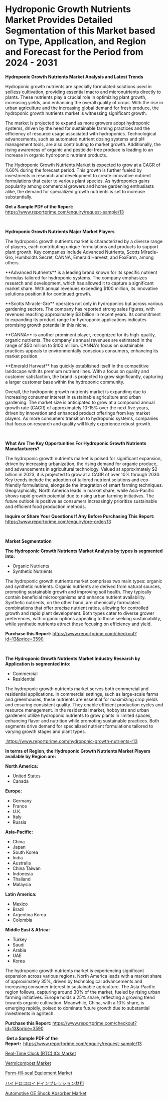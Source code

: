 <p><h1>Hydroponic Growth Nutrients Market Provides Detailed Segmentation of this Market based on Type, Application, and Region and Forecast for the Period from 2024 - 2031</h1></p><p><strong>Hydroponic Growth Nutrients Market Analysis and Latest Trends</strong></p>
<p><p>Hydroponic growth nutrients are specially formulated solutions used in soilless cultivation, providing essential macro and micronutrients directly to plants. These nutrients play a crucial role in optimizing plant growth, increasing yields, and enhancing the overall quality of crops. With the rise in urban agriculture and the increasing global demand for fresh produce, the hydroponic growth nutrients market is witnessing significant growth.</p><p>The market is projected to expand as more growers adopt hydroponic systems, driven by the need for sustainable farming practices and the efficiency of resource usage associated with hydroponics. Technological advancements, such as automated nutrient dosing systems and pH management tools, are also contributing to market growth. Additionally, the rising awareness of organic and pesticide-free produce is leading to an increase in organic hydroponic nutrient products.</p><p>The Hydroponic Growth Nutrients Market is expected to grow at a CAGR of 4.60% during the forecast period. This growth is further fueled by investments in research and development to create innovative nutrient formulations that cater to various plant species. As hydroponics gains popularity among commercial growers and home gardening enthusiasts alike, the demand for specialized growth nutrients is set to increase substantially.</p></p>
<p><strong>Get a Sample PDF of the Report:&nbsp;</strong> <a href="https://www.reportprime.com/enquiry/request-sample/13">https://www.reportprime.com/enquiry/request-sample/13</a></p>
<p>&nbsp;</p>
<p><strong>Hydroponic Growth Nutrients Major Market Players</strong></p>
<p><p>The hydroponic growth nutrients market is characterized by a diverse range of players, each contributing unique formulations and products to support plant growth. Key companies include Advanced Nutrients, Scotts Miracle-Gro, Humboldts Secret, CANNA, Emerald Harvest, and FoxFarm, among others.</p><p>**Advanced Nutrients** is a leading brand known for its specific nutrient formulas tailored for hydroponic systems. The company emphasizes research and development, which has allowed it to capture a significant market share. With annual revenues exceeding $100 million, its innovative solutions position it for continued growth.</p><p>**Scotts Miracle-Gro** operates not only in hydroponics but across various gardening sectors. The company has reported strong sales figures, with revenues reaching approximately $3 billion in recent years. Its commitment to expanding its product range for hydroponic applications indicates promising growth potential in this niche.</p><p>**CANNA** is another prominent player, recognized for its high-quality, organic nutrients. The company's annual revenues are estimated in the range of $50 million to $100 million. CANNA's focus on sustainable practices appeals to environmentally conscious consumers, enhancing its market position.</p><p>**Emerald Harvest** has quickly established itself in the competitive landscape with its premium nutrient lines. With a focus on quality and customer satisfaction, the brand is projected to grow significantly, capturing a larger customer base within the hydroponic community.</p><p>Overall, the hydroponic growth nutrients market is expanding due to increasing consumer interest in sustainable agriculture and urban gardening. The market size is anticipated to grow at a compound annual growth rate (CAGR) of approximately 10-15% over the next five years, driven by innovation and enhanced product offerings from key market players. As more consumers transition to hydroponic systems, companies that focus on research and quality will likely experience robust growth.</p></p>
<p>&nbsp;</p>
<p><strong>What Are The Key Opportunities For Hydroponic Growth Nutrients Manufacturers?</strong></p>
<p><p>The hydroponic growth nutrients market is poised for significant expansion, driven by increasing urbanization, the rising demand for organic produce, and advancements in agricultural technology. Valued at approximately $2 billion in 2023, it is projected to grow at a CAGR of over 10% through 2030. Key trends include the adoption of tailored nutrient solutions and eco-friendly formulations, alongside the integration of smart farming techniques. Geographically, North America leads in market share, while Asia-Pacific shows rapid growth potential due to rising urban farming initiatives. The future outlook is positive as consumers increasingly prioritize sustainable and efficient food production methods.</p></p>
<p><strong>Inquire or Share Your Questions If Any Before Purchasing This Report:</strong> <a href="https://www.reportprime.com/enquiry/pre-order/13">https://www.reportprime.com/enquiry/pre-order/13</a></p>
<p>&nbsp;</p>
<p><strong>Market Segmentation</strong></p>
<p><strong>The Hydroponic Growth Nutrients Market Analysis by types is segmented into:</strong></p>
<p><ul><li>Organic Nutrients</li><li>Synthetic Nutrients</li></ul></p>
<p><p>The hydroponic growth nutrients market comprises two main types: organic and synthetic nutrients. Organic nutrients are derived from natural sources, promoting sustainable growth and improving soil health. They typically contain beneficial microorganisms and enhance nutrient availability. Synthetic nutrients, on the other hand, are chemically formulated combinations that offer precise nutrient ratios, allowing for controlled growth and rapid plant development. Both types cater to diverse grower preferences, with organic options appealing to those seeking sustainability, while synthetic nutrients attract those focusing on efficiency and yield.</p></p>
<p><strong>Purchase this Report:&nbsp;</strong><a href="https://www.reportprime.com/checkout?id=13&price=3590">https://www.reportprime.com/checkout?id=13&price=3590</a></p>
<p>&nbsp;</p>
<p><strong>The Hydroponic Growth Nutrients Market Industry Research by Application is segmented into:</strong></p>
<p><ul><li>Commercial</li><li>Residential</li></ul></p>
<p><p>The hydroponic growth nutrients market serves both commercial and residential applications. In commercial settings, such as large-scale farms and greenhouses, these nutrients are essential for maximizing crop yields and ensuring consistent quality. They enable efficient production cycles and resource management. In the residential market, hobbyists and urban gardeners utilize hydroponic nutrients to grow plants in limited spaces, enhancing flavor and nutrition while promoting sustainable practices. Both segments drive demand for specialized nutrient formulations tailored to varying growth stages and plant types.</p></p>
<p><a href="https://www.reportprime.com/hydroponic-growth-nutrients-r13">&nbsp;https://www.reportprime.com/hydroponic-growth-nutrients-r13</a></p>
<p><strong>In terms of Region, the Hydroponic Growth Nutrients Market Players available by Region are:</strong></p>
<p>
    <p> <strong> North America: </strong>
        <ul>
            <li>United States</li>
            <li>Canada</li>
        </ul>
        </p> 
    <p> <strong> Europe: </strong>
        <ul>
            <li>Germany</li>
            <li>France</li>
            <li>U.K.</li>
            <li>Italy</li>
            <li>Russia</li>
        </ul>
        </p> 
    <p> <strong> Asia-Pacific: </strong>
        <ul>
            <li>China</li>
            <li>Japan</li>
            <li>South Korea</li>
            <li>India</li>
            <li>Australia</li>
            <li>China Taiwan</li>
            <li>Indonesia</li>
            <li>Thailand</li>
            <li>Malaysia</li>
        </ul>
        </p> 
    <p> <strong> Latin America: </strong>
        <ul>
            <li>Mexico</li>
            <li>Brazil</li>
            <li>Argentina Korea</li>
            <li>Colombia</li>
        </ul>
        </p> 
    <p> <strong> Middle East & Africa: </strong>
        <ul>
            <li>Turkey</li>
            <li>Saudi</li>
            <li>Arabia</li>
            <li>UAE</li>
            <li>Korea</li>
        </ul>
    </p>
    </p>
<p><p>The hydroponic growth nutrients market is experiencing significant expansion across various regions. North America leads with a market share of approximately 35%, driven by technological advancements and increasing consumer interest in sustainable agriculture. The Asia-Pacific region follows, capturing around 30% of the market, fueled by rising urban farming initiatives. Europe holds a 25% share, reflecting a growing trend towards organic cultivation. Meanwhile, China, with a 10% share, is emerging rapidly, poised to dominate future growth due to substantial investments in agritech.</p></p>
<p><strong>Purchase this Report: </strong><a href="https://www.reportprime.com/checkout?id=13&price=3590">https://www.reportprime.com/checkout?id=13&price=3590</a></p>
<p>&nbsp;<strong>Get a Sample PDF of the Report:&nbsp;&nbsp;</strong><a href="https://www.reportprime.com/enquiry/request-sample/13">https://www.reportprime.com/enquiry/request-sample/13</a></p>
<p><strong></strong></p>
<p><p><a href="https://issuu.com/reportprime-2/docs/real-time-clock-rtc-ics-market-size_1e2af3643f53c6">Real-Time Clock (RTC) ICs Market</a></p><p><a href="https://github.com/provorikovar/Market-Research-Report-List-6/blob/main/vermicompost-market.md">Vermicompost Market</a></p><p><a href="https://medium.com/@richard_ellings/form-fill-seal-equipment-market-size-share-analysis-growth-trends-forecasts-2024-2031-0760dbe8fd4d">Form-fill-seal Equipment Market</a></p><p><a href="https://medium.com/@shade463/%E3%83%8F%E3%82%A4%E3%83%89%E3%83%AD%E3%82%B3%E3%83%AD%E3%82%A4%E3%83%89%E5%8D%B0%E8%B1%A1%E6%9D%90%E6%96%99%E5%B8%82%E5%A0%B4%E3%83%AC%E3%83%9D%E3%83%BC%E3%83%88-%E8%A3%BD%E5%93%81%E3%82%BF%E3%82%A4%E3%83%97%E5%88%A5-%E5%8F%AF%E9%80%86%E3%83%8F%E3%82%A4%E3%83%89%E3%83%AD%E3%82%B3%E3%83%AD%E3%82%A4%E3%83%89-%E3%82%A2%E3%82%AC%E3%83%BC%E3%82%A2%E3%82%AC%E3%83%BC-%E4%B8%8D%E5%8F%AF%E9%80%86%E3%83%8F%E3%82%A4%E3%83%89%E3%83%AD%E3%82%B3%E3%83%AD%E3%82%A4%E3%83%89-%E3%82%A2%E3%83%AB%E3%82%B8%E3%83%8D%E3%83%BC%E3%83%88-%E6%9C%80%E7%B5%82%E7%94%A8%E9%80%94%E5%88%A5-%E7%97%85%E9%99%A2-%E6%AD%AF%E7%A7%91%E3%82%AF%E3%83%AA%E3%83%8B%E3%83%83%E3%82%AF-%E5%9C%B0%E5%9F%9F%E5%88%A5-2024-2031-6280d5f8d2af">ハイドロコロイドインプレッション材料</a></p><p><a href="https://issuu.com/reportprime-2/docs/automotive-oe-shock-absorber-market_e8f96559caf898">Automotive OE Shock Absorber Market</a></p></p>